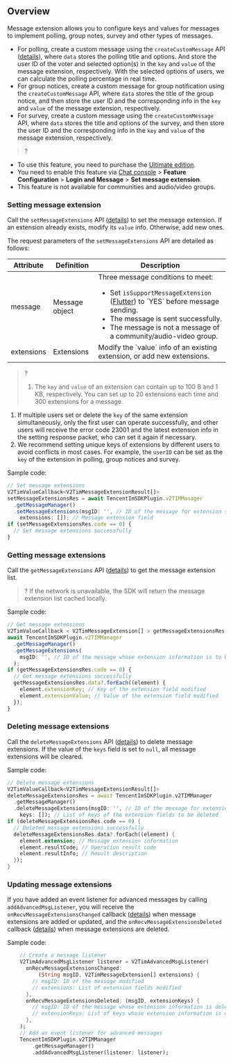 
## Overview
Message extension allows you to configure keys and values for messages to implement polling, group notes, survey and other types of messages.
- For polling, create a custom message using the `createCustomMessage` API ([details](https://comm.qq.com/im/doc/RN/zh/Api/V2TIMMessageManager/createCustomMessage.html)), where `data` stores the polling title and options. And store the user ID of the voter and selected option(s) in the `key` and `value` of the message extension, respectively. With the selected options of users, we can calculate the polling percentage in real time.
- For group notices, create a custom message for group notification using the `createCustomMessage` API, where `data` stores the title of the group notice, and then store the user ID and the corresponding info in the `key` and `value` of the message extension, respectively.
- For survey, create a custom message using the `createCustomMessage` API, where `data` stores the title and options of the survey, and then store the user ID and the corresponding info in the `key` and `value` of the message extension, respectively.

> ?
- To use this feature, you need to purchase the [Ultimate edition](https://buy.cloud.tencent.com/avc?from=17220).
- You need to enable this feature via [Chat console](https://console.cloud.tencent.com/im) > **Feature Configuration** > **Login and Message** > **Set message extension**.
- This feature is not available for communities and audio/video groups.

### Setting message extension
Call the `setMessageExtensions` API ([details](https://comm.qq.com/im/doc/RN/zh/Api/V2TIMMessageManager/setMessageExtensions.html)) to set the message extension. If an extension already exists, modify its `value` info. Otherwise, add new ones.

The request parameters of the `setMessageExtensions` API are detailed as follows:
<table>
<thead>
<tr>
<th>Attribute</th>
<th>Definition</th>
<th>Description</th>
</tr>
</thead>
<tbody><tr>
<td>message</td>
<td>Message object</td>
<td>Three message conditions to meet:<ul style="margin-bottom: 0px;"><li>Set <code>isSupportMessageExtension</code> (<a href="https://comm.qq.com/im/doc/RN/zh/Api/V2TIMMessageManager/sendMessage.html">Flutter</a>) to `YES` before message sending.</li><li>The message is sent successfully.</li><li>The message is not a message of a community/audio-video group. </li></ul></td>
</tr>
<tr>
<td>extensions</td>
<td>Extensions</td>
<td>Modify the `value` info of an existing extension, or add new extensions.</td>
</tr>
</tbody></table>

> ?
> 1. The `key` and `value` of an extension can contain up to 100 B and 1 KB, respectively. You can set up to 20 extensions each time and 300 extensions for a message.
1. If multiple users set or delete the `key` of the same extension simultaneously, only the first user can operate successfully, and other users will receive the error code 23001 and the latest extension info in the setting response packet, who can set it again if necessary.
2. We recommend setting unique keys of extensions by different users to avoid conflicts in most cases. For example, the `userID` can be set as the `key` of the extension in polling, group notices and survey.

Sample code:

```ts
// Set message extensions
V2TimValueCallback<V2TimMessageExtensionResult[]>
setMessageExtensionsRes = await TencentImSDKPlugin.v2TIMManager
  .getMessageManager()
  .setMessageExtensions(msgID: '', // ID of the message for extension setting
    extensions: []); // Message extension field
if (setMessageExtensionsRes.code == 0) {
  // Set message extensions successfully
}
```

### Getting message extensions

Call the `getMessageExtensions` API ([details](https://comm.qq.com/im/doc/RN/zh/Api/V2TIMMessageManager/getMessageExtensions.html)) to get the message extension list.

> ? If the network is unavailable, the SDK will return the message extension list cached locally.

Sample code:

```ts
// Get message extensions
V2TimValueCallback < V2TimMessageExtension[] > getMessageExtensionsRes =
await TencentImSDKPlugin.v2TIMManager
  .getMessageManager()
  .getMessageExtensions(
    msgID: '', // ID of the message whose extension information is to be obtained
  );
if (getMessageExtensionsRes.code == 0) {
  // Got message extensions successfully
  getMessageExtensionsRes.data?.forEach((element) {
    element.extensionKey; // Key of the extension field modified
    element.extensionValue; // Value of the extension field modified
  });
}
```

### Deleting message extensions

Call the `deleteMessageExtensions` API ([details](https://comm.qq.com/im/doc/RN/zh/Api/V2TIMMessageManager/deleteMessageExtensions.html)) to delete message extensions. If the value of the `keys` field is set to `null`, all message extensions will be cleared.

Sample code:

```dart
// Delete message extensions
V2TimValueCallback<V2TimMessageExtensionResult[]>
deleteMessageExtensionsRes = await TencentImSDKPlugin.v2TIMManager
  .getMessageManager()
  .deleteMessageExtensions(msgID: '', // ID of the message for extension deletion
    keys: []); // List of keys of the extension fields to be deleted
if (deleteMessageExtensionsRes.code == 0) {
  // Deleted message extensions successfully
  deleteMessageExtensionsRes.data?.forEach((element) {
    element.extension; // Message extension information
    element.resultCode; // Operation result code
    element.resultInfo; // Result description
  });
}
```

### Updating message extensions

If you have added an event listener for advanced messages by calling `addAdvancedMsgListener`, you will receive the `onRecvMessageExtensionsChanged` callback ([details](https://comm.qq.com/im/doc/RN/zh/Callback/OnRecvMessageExtensionsChanged.html)) when message extensions are added or updated, and the `onRecvMessageExtensionsDeleted` callback ([details](https://comm.qq.com/im/doc/RN/zh/Callback/OnRecvMessageExtensionsDeleted.html)) when message extensions are deleted.

Sample code:

```dart
    // Create a message listener
    V2TimAdvancedMsgListener listener = V2TimAdvancedMsgListener(
      onRecvMessageExtensionsChanged:
          (String msgID, V2TimMessageExtension[] extensions) {
        // msgID: ID of the message modified
        // extensions: List of extension fields modified
      },
      onRecvMessageExtensionsDeleted: (msgID, extensionKeys) {
        // msgID: ID of the message whose extension information is deleted
        // extensionKeys: List of keys whose extension information is deleted
      },
    );
    // Add an event listener for advanced messages
    TencentImSDKPlugin.v2TIMManager
        .getMessageManager()
        .addAdvancedMsgListener(listener: listener);
```
